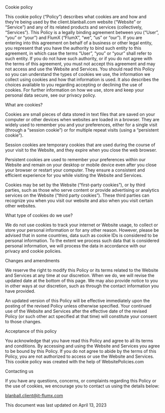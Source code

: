 Cookie policy

This cookie policy (“Policy”) describes what cookies are and how and they’re being used by the client.blanball.com website (“Website” or “Service”) and any of its related products and services (collectively, “Services”). This Policy is a legally binding agreement between you (“User”, “you” or “your”) and FlumX (“FlumX”, “we”, “us” or “our”). If you are entering into this agreement on behalf of a business or other legal entity, you represent that you have the authority to bind such entity to this agreement, in which case the terms “User”, “you” or “your” shall refer to such entity. If you do not have such authority, or if you do not agree with the terms of this agreement, you must not accept this agreement and may not access and use the Website and Services. You should read this Policy so you can understand the types of cookies we use, the information we collect using cookies and how that information is used. It also describes the choices available to you regarding accepting or declining the use of cookies. For further information on how we use, store and keep your personal data secure, see our privacy policy.

What are cookies?

Cookies are small pieces of data stored in text files that are saved on your computer or other devices when websites are loaded in a browser. They are widely used to remember you and your preferences, either for a single visit (through a “session cookie”) or for multiple repeat visits (using a “persistent cookie”).

Session cookies are temporary cookies that are used during the course of your visit to the Website, and they expire when you close the web browser.

Persistent cookies are used to remember your preferences within our Website and remain on your desktop or mobile device even after you close your browser or restart your computer. They ensure a consistent and efficient experience for you while visiting the Website and Services.

Cookies may be set by the Website (“first-party cookies”), or by third parties, such as those who serve content or provide advertising or analytics services on the Website (“third party cookies”). These third parties can recognize you when you visit our website and also when you visit certain other websites.

What type of cookies do we use?

We do not use cookies to track your internet or Website usage, to collect or store your personal information or for any other reason. However, please be advised that in some countries, data such as cookie IDs is considered to be personal information. To the extent we process such data that is considered personal information, we will process the data in accordance with our privacy and cookie policies.

Changes and amendments

We reserve the right to modify this Policy or its terms related to the Website and Services at any time at our discretion. When we do, we will revise the updated date at the bottom of this page. We may also provide notice to you in other ways at our discretion, such as through the contact information you have provided.

An updated version of this Policy will be effective immediately upon the posting of the revised Policy unless otherwise specified. Your continued use of the Website and Services after the effective date of the revised Policy (or such other act specified at that time) will constitute your consent to those changes.

Acceptance of this policy

You acknowledge that you have read this Policy and agree to all its terms and conditions. By accessing and using the Website and Services you agree to be bound by this Policy. If you do not agree to abide by the terms of this Policy, you are not authorized to access or use the Website and Services. This cookie policy was created with the help of WebsitePolicies.com

Contacting us

If you have any questions, concerns, or complaints regarding this Policy or the use of cookies, we encourage you to contact us using the details below:

blanball.client@it-flumx.com

This document was last updated on April 13, 2023